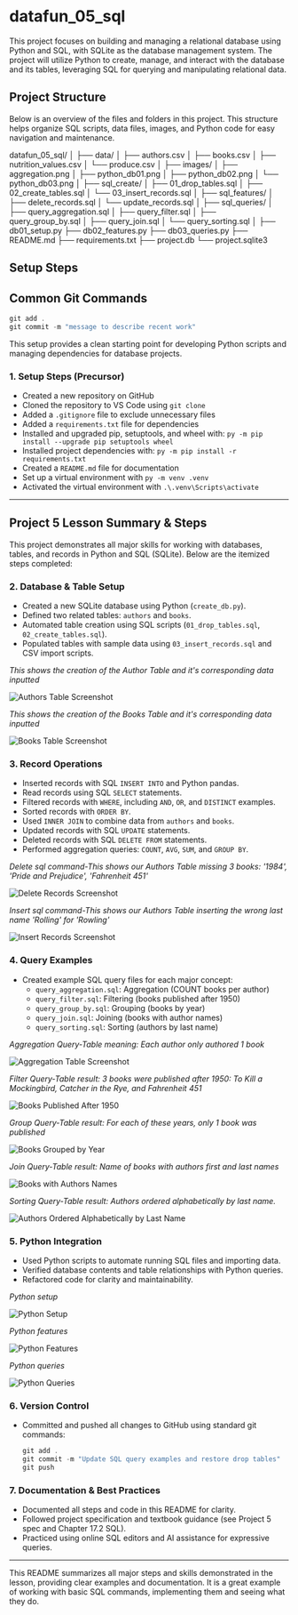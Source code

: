 
# datafun_05_sql
This project focuses on building and managing a relational database using Python and SQL, with SQLite as the database management system. The project will utilize Python to create, manage, and interact with the database and its tables, leveraging SQL for querying and manipulating relational data.

## Project Structure

Below is an overview of the files and folders in this project. This structure helps organize SQL scripts, data files, images, and Python code for easy navigation and maintenance.


datafun_05_sql/
│
├── data/
│   ├── authors.csv
│   ├── books.csv
│   ├── nutrition_values.csv
│   └── produce.csv
│
├── images/
│   ├── aggregation.png
│   ├── python_db01.png
│   ├── python_db02.png
│   └── python_db03.png
│
├── sql_create/
│   ├── 01_drop_tables.sql
│   ├── 02_create_tables.sql
│   └── 03_insert_records.sql
│
├── sql_features/
│   ├── delete_records.sql
│   └── update_records.sql
│
├── sql_queries/
│   ├── query_aggregation.sql
│   ├── query_filter.sql
│   ├── query_group_by.sql
│   ├── query_join.sql
│   └── query_sorting.sql
│
├── db01_setup.py
├── db02_features.py
├── db03_queries.py
├── README.md
├── requirements.txt
├── project.db
└── project.sqlite3


## Setup Steps

## Common Git Commands

```powershell
git add .
git commit -m "message to describe recent work"
```

This setup provides a clean starting point for developing Python scripts and managing dependencies for database projects.

### 1. Setup Steps (Precursor)
- Created a new repository on GitHub
- Cloned the repository to VS Code using `git clone`
- Added a `.gitignore` file to exclude unnecessary files
- Added a `requirements.txt` file for dependencies
- Installed and upgraded pip, setuptools, and wheel with: `py -m pip install --upgrade pip setuptools wheel`
- Installed project dependencies with: `py -m pip install -r requirements.txt`
- Created a `README.md` file for documentation
- Set up a virtual environment with `py -m venv .venv`
- Activated the virtual environment with `.\.venv\Scripts\activate`

---

## Project 5 Lesson Summary & Steps

This project demonstrates all major skills for working with databases, tables, and records in Python and SQL (SQLite). Below are the itemized steps completed:

### 2. Database & Table Setup
- Created a new SQLite database using Python (`create_db.py`).
- Defined two related tables: `authors` and `books`.
- Automated table creation using SQL scripts (`01_drop_tables.sql`, `02_create_tables.sql`).
- Populated tables with sample data using `03_insert_records.sql` and CSV import scripts.

*This shows the creation of the Author Table and it's corresponding data inputted*

![Authors Table Screenshot](images/authors.png)


*This shows the creation of the Books Table and it's corresponding data inputted*

![Books Table Screenshot](images/books.png)


### 3. Record Operations
- Inserted records with SQL `INSERT INTO` and Python pandas.
- Read records using SQL `SELECT` statements.
- Filtered records with `WHERE`, including `AND`, `OR`, and `DISTINCT` examples.
- Sorted records with `ORDER BY`.
- Used `INNER JOIN` to combine data from `authors` and `books`.
- Updated records with SQL `UPDATE` statements.
- Deleted records with SQL `DELETE FROM` statements.
- Performed aggregation queries: `COUNT`, `AVG`, `SUM`, and `GROUP BY`.
  
*Delete sql command-This shows our Authors Table missing 3 books: '1984', 'Pride and Prejudice', 'Fahrenheit 451'*

![Delete Records Screenshot](images/delete_records.png)


*Insert sql command-This shows our Authors Table inserting the wrong last name 'Rolling' for 'Rowling'*

![Insert Records Screenshot](images/insert_record.png)



### 4. Query Examples

- Created example SQL query files for each major concept:
	- `query_aggregation.sql`: Aggregation (COUNT books per author)
	- `query_filter.sql`: Filtering (books published after 1950)
	- `query_group_by.sql`: Grouping (books by year)
	- `query_join.sql`: Joining (books with author names)
	- `query_sorting.sql`: Sorting (authors by last name)
  

*Aggregation Query-Table meaning: Each author only authored 1 book*

![Aggregation Table Screenshot](images/aggregation.png)


*Filter Query-Table result: 3 books were published after 1950: To Kill a Mockingbird, Catcher in the Rye, and Fahrenheit 451*

![Books Published After 1950](images/years_more_than_1950.png)


*Group Query-Table result: For each of these years, only 1 book was published*

![Books Grouped by Year](images/group_query.png)


*Join Query-Table result: Name of books with authors first and last names*

![Books with Authors Names](images/books_with_authors_names.png)


*Sorting Query-Table result: Authors ordered alphabetically by last name.*

![Authors Ordered Alphabetically by Last Name](images/alphabetical_order_by_last_name.png)

 

### 5. Python Integration
- Used Python scripts to automate running SQL files and importing data.
- Verified database contents and table relationships with Python queries.
- Refactored code for clarity and maintainability.


*Python setup*

![Python Setup](images/python_db01.png)

*Python features*

![Python Features](images/python_db02.png)

*Python queries*

![Python Queries](images/python_db03.png)



 
 ### 6. Version Control
 - Committed and pushed all changes to GitHub using standard git commands:
	 ```powershell
	 git add .
	 git commit -m "Update SQL query examples and restore drop tables"
	 git push
	 ```
 
 ### 7. Documentation & Best Practices
 - Documented all steps and code in this README for clarity.
 - Followed project specification and textbook guidance (see Project 5 spec and Chapter 17.2 SQL).
 - Practiced using online SQL editors and AI assistance for expressive queries.
 
 ---
 
 This README summarizes all major steps and skills demonstrated in the lesson, providing clear examples and documentation. It is a great example of working with basic SQL commands, implementing them and seeing what they do.
